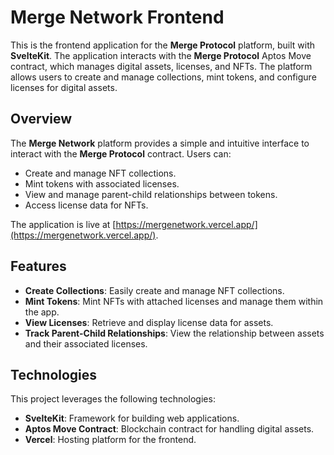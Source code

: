 # Merge Network Frontend

This is the frontend application for the **Merge Protocol** platform, built with **SvelteKit**. The application interacts with the **Merge Protocol** Aptos Move contract, which manages digital assets, licenses, and NFTs. The platform allows users to create and manage collections, mint tokens, and configure licenses for digital assets.

## Overview

The **Merge Network** platform provides a simple and intuitive interface to interact with the **Merge Protocol** contract. Users can:

- Create and manage NFT collections.
- Mint tokens with associated licenses.
- View and manage parent-child relationships between tokens.
- Access license data for NFTs.

The application is live at [https://mergenetwork.vercel.app/](https://mergenetwork.vercel.app/).

## Features

- **Create Collections**: Easily create and manage NFT collections.
- **Mint Tokens**: Mint NFTs with attached licenses and manage them within the app.
- **View Licenses**: Retrieve and display license data for assets.
- **Track Parent-Child Relationships**: View the relationship between assets and their associated licenses.

## Technologies

This project leverages the following technologies:

- **SvelteKit**: Framework for building web applications.
- **Aptos Move Contract**: Blockchain contract for handling digital assets.
- **Vercel**: Hosting platform for the frontend.


